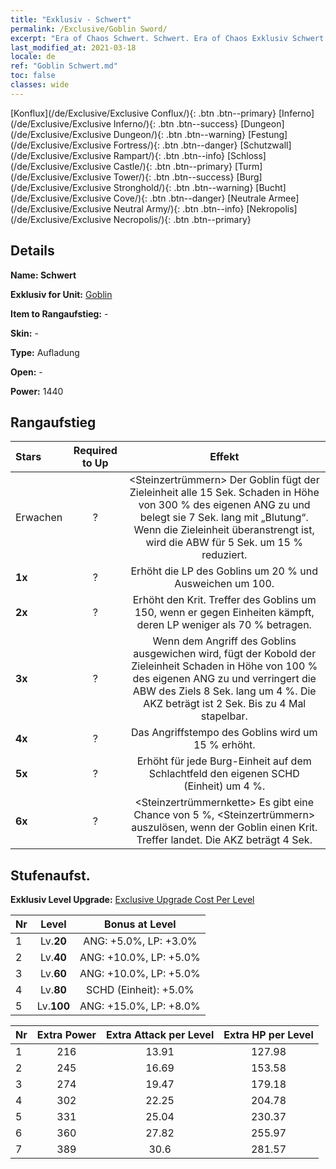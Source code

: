 ```yaml
---
title: "Exklusiv - Schwert"
permalink: /Exclusive/Goblin Sword/
excerpt: "Era of Chaos Schwert. Schwert. Era of Chaos Exklusiv Schwert. Goblin Exklusiv."
last_modified_at: 2021-03-18
locale: de
ref: "Goblin Schwert.md"
toc: false
classes: wide
---
```

 [Konflux](/de/Exclusive/Exclusive Conflux/){: .btn .btn--primary} [Inferno](/de/Exclusive/Exclusive Inferno/){: .btn .btn--success} [Dungeon](/de/Exclusive/Exclusive Dungeon/){: .btn .btn--warning} [Festung](/de/Exclusive/Exclusive Fortress/){: .btn .btn--danger} [Schutzwall](/de/Exclusive/Exclusive Rampart/){: .btn .btn--info} [Schloss](/de/Exclusive/Exclusive Castle/){: .btn .btn--primary} [Turm](/de/Exclusive/Exclusive Tower/){: .btn .btn--success} [Burg](/de/Exclusive/Exclusive Stronghold/){: .btn .btn--warning} [Bucht](/de/Exclusive/Exclusive Cove/){: .btn .btn--danger} [Neutrale Armee](/de/Exclusive/Exclusive Neutral Army/){: .btn .btn--info} [Nekropolis](/de/Exclusive/Exclusive Necropolis/){: .btn .btn--primary} 

## Details
 **Name: Schwert** 

 **Exklusiv for Unit:** [Goblin](/de/units/Goblin/) 

 **Item to Rangaufstieg:** -

 **Skin:** -

 **Type:** Aufladung

 **Open:** -

 **Power:** 1440

## Rangaufstieg

  |     Stars    |  Required to Up | Effekt |
  |:-------------|:---------------:|:---------------:|
  |  Erwachen  | ? | <Steinzertrümmern> Der Goblin fügt der Zieleinheit alle 15 Sek. Schaden in Höhe von 300 % des eigenen ANG zu und belegt sie 7 Sek. lang mit „Blutung“. Wenn die Zieleinheit überanstrengt ist, wird die ABW für 5 Sek. um 15 % reduziert. |
  | **1x** <i class="fas fa-star"/> | ? | Erhöht die LP des Goblins um 20 % und Ausweichen um 100. |
  | **2x** <i class="fas fa-star"/> | ? | Erhöht den Krit. Treffer des Goblins um 150, wenn er gegen Einheiten kämpft, deren LP weniger als 70 % betragen. |
  | **3x** <i class="fas fa-star"/> | ? | <Schnellangriff> Wenn dem Angriff des Goblins ausgewichen wird, fügt der Kobold der Zieleinheit Schaden in Höhe von 100 % des eigenen ANG zu und verringert die ABW des Ziels 8 Sek. lang um 4 %. Die AKZ beträgt ist 2 Sek. Bis zu 4 Mal stapelbar. |
  | **4x** <i class="fas fa-star"/> | ? | Das Angriffstempo des Goblins wird um 15 % erhöht. |
  | **5x** <i class="fas fa-star"/> | ? | Erhöht für jede Burg-Einheit auf dem Schlachtfeld den eigenen SCHD (Einheit) um 4 %. |
  | **6x** <i class="fas fa-star"/> | ? | <Steinzertrümmernkette> Es gibt eine Chance von 5 %, <Steinzertrümmern> auszulösen, wenn der Goblin einen Krit. Treffer landet. Die AKZ beträgt 4 Sek. |


## Stufenaufst.
 **Exklusiv Level Upgrade:** [Exclusive Upgrade Cost Per Level](/Exclusive/ExclusiveUpgradeCostPerLevel/)

  |  Nr  |   Level  | Bonus at Level |
  |:-----|:--------:|:--------------:|
  | 1 | Lv.**20** | ANG: +5.0%, LP: +3.0% |
  | 2 | Lv.**40** | ANG: +10.0%, LP: +5.0% |
  | 3 | Lv.**60** | ANG: +10.0%, LP: +5.0% |
  | 4 | Lv.**80** | SCHD (Einheit): +5.0% |
  | 5 | Lv.**100** | ANG: +15.0%, LP: +8.0% |


  |  Nr  |  Extra Power | Extra Attack per Level | Extra HP per Level |
  |:-----|:--------:|:--------:|:--------:|
  | 1 | 216 | 13.91 | 127.98 |
  | 2 | 245 | 16.69 | 153.58 |
  | 3 | 274 | 19.47 | 179.18 |
  | 4 | 302 | 22.25 | 204.78 |
  | 5 | 331 | 25.04 | 230.37 |
  | 6 | 360 | 27.82 | 255.97 |
  | 7 | 389 | 30.6 | 281.57 |



